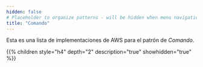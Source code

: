 ```yaml
---
hidden: false
# Placeholder to organize patterns - will be hidden when menu navigation becomes untenable
title: "Comando"
---
```

Esta es una lista de implementaciones de AWS para el patrón de _Comando_.

{{% children   style="h4" depth="2" description="true" showhidden="true" %}}